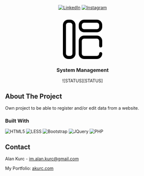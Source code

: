 <section align="center">

[![LinkedIn][Linkedin]][Linkedin-url]
[![Instagram][Instagram]][Instagram-url]

</section>

<!-- PROJECT LOGO -->
<br />
<section align="center">
  <a href="https://github.com/alankurc/site-movilhauss">
    <img src="img/logo-128.png" alt="Logo" width="128">
  </a>

<h3 align="center">System Management</h3>
![STATUS][STATUS]

</section>


<!-- ABOUT THE PROJECT -->
## About The Project
Own project to be able to register and/or edit data from a website.

### Built With
![HTML5][HTML5] ![LESS][LESS] ![Bootstrap][Bootstrap.com] ![JQuery][JQuery.com] ![PHP][PHP]

<!-- CONTACT -->
## Contact
Alan Kurc - im.alan.kurc@gmail.com

My Portfolio: [akurc.com](https://akurc.com/)


<!-- MARKDOWN LINKS & IMAGES -->
[Instagram]: https://img.shields.io/badge/Instagram-%23E4405F.svg?style=for-the-badge&logo=Instagram&logoColor=white
[Instagram-url]: https://www.instagram.com/ku_rc/
[Linkedin]: https://img.shields.io/badge/linkedin-%230077B5.svg?style=for-the-badge&logo=linkedin&logoColor=white
[Linkedin-url]: https://www.linkedin.com/in/alan-kurc
[HTML5]: https://img.shields.io/badge/html5-%23E34F26.svg?style=for-the-badge&logo=html5&logoColor=white
[LESS]: https://img.shields.io/badge/less-2B4C80?style=for-the-badge&logo=less&logoColor=white
[Bootstrap.com]: https://img.shields.io/badge/Bootstrap-563D7C?style=for-the-badge&logo=bootstrap&logoColor=white
[JQuery.com]: https://img.shields.io/badge/jQuery-0769AD?style=for-the-badge&logo=jquery&logoColor=white
[PHP]: https://img.shields.io/badge/php-%23777BB4.svg?style=for-the-badge&logo=php&logoColor=white
[STATUS]: https://img.shields.io/badge/STATUS-WIP-orange.svg